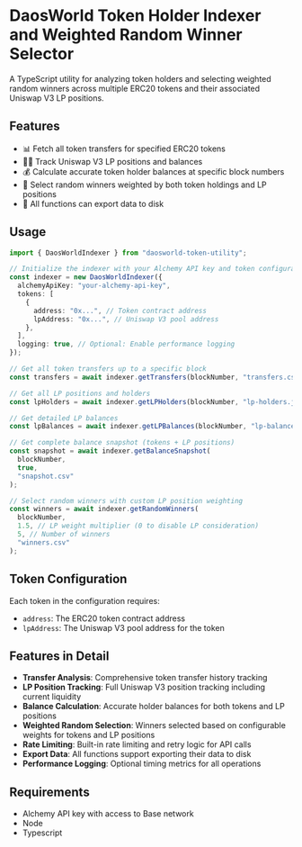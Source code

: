 # DaosWorld Token Holder Indexer and Weighted Random Winner Selector

A TypeScript utility for analyzing token holders and selecting weighted random winners across multiple ERC20 tokens and their associated Uniswap V3 LP positions.

## Features

- 📊 Fetch all token transfers for specified ERC20 tokens
- 🏊‍♂️ Track Uniswap V3 LP positions and balances
- 💰 Calculate accurate token holder balances at specific block numbers
- 🎲 Select random winners weighted by both token holdings and LP positions
- 📑 All functions can export data to disk

## Usage

```typescript
import { DaosWorldIndexer } from "daosworld-token-utility";

// Initialize the indexer with your Alchemy API key and token configurations
const indexer = new DaosWorldIndexer({
  alchemyApiKey: "your-alchemy-api-key",
  tokens: [
    {
      address: "0x...", // Token contract address
      lpAddress: "0x...", // Uniswap V3 pool address
    },
  ],
  logging: true, // Optional: Enable performance logging
});

// Get all token transfers up to a specific block
const transfers = await indexer.getTransfers(blockNumber, "transfers.csv");

// Get all LP positions and holders
const lpHolders = await indexer.getLPHolders(blockNumber, "lp-holders.json");

// Get detailed LP balances
const lpBalances = await indexer.getLPBalances(blockNumber, "lp-balances.csv");

// Get complete balance snapshot (tokens + LP positions)
const snapshot = await indexer.getBalanceSnapshot(
  blockNumber,
  true,
  "snapshot.csv"
);

// Select random winners with custom LP position weighting
const winners = await indexer.getRandomWinners(
  blockNumber,
  1.5, // LP weight multiplier (0 to disable LP consideration)
  5, // Number of winners
  "winners.csv"
);
```

## Token Configuration

Each token in the configuration requires:

- `address`: The ERC20 token contract address
- `lpAddress`: The Uniswap V3 pool address for the token

## Features in Detail

- **Transfer Analysis**: Comprehensive token transfer history tracking
- **LP Position Tracking**: Full Uniswap V3 position tracking including current liquidity
- **Balance Calculation**: Accurate holder balances for both tokens and LP positions
- **Weighted Random Selection**: Winners selected based on configurable weights for tokens and LP positions
- **Rate Limiting**: Built-in rate limiting and retry logic for API calls
- **Export Data**: All functions support exporting their data to disk
- **Performance Logging**: Optional timing metrics for all operations

## Requirements

- Alchemy API key with access to Base network
- Node
- Typescript
